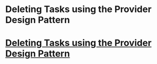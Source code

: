 <h1>Deleting Tasks using the Provider Design Pattern</h1>

<h1><a href= 'https://github.com/AvinandanBose/todolistapp_updates/tree/master_twentytwo'>Deleting Tasks using the Provider Design Pattern</a></h1>
